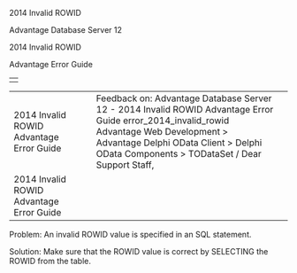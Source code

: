 2014 Invalid ROWID




Advantage Database Server 12  

2014 Invalid ROWID

Advantage Error Guide

|  |
| --- |
|  |

|  |  |  |  |  |
| --- | --- | --- | --- | --- |
| 2014 Invalid ROWID  Advantage Error Guide |  |  | Feedback on: Advantage Database Server 12 - 2014 Invalid ROWID Advantage Error Guide error\_2014\_invalid\_rowid Advantage Web Development > Advantage Delphi OData Client > Delphi OData Components > TODataSet / Dear Support Staff, |  |
| 2014 Invalid ROWID  Advantage Error Guide |  |  |  |  |

Problem: An invalid ROWID value is specified in an SQL statement.

Solution: Make sure that the ROWID value is correct by SELECTING the ROWID from the table.